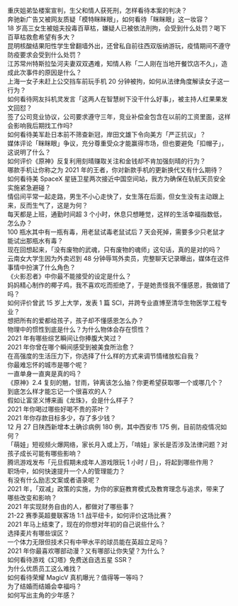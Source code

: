 重庆姐弟坠楼案宣判，生父和情人获死刑，怎样看待本案的判决？  
奔驰新广告又被网友质疑「模特眯眯眼」，如何看待「眯眯眼」这一妆容？  
18 岁高三女生被姐夫投毒百草枯，嫌疑人已被依法刑拘，会受到什么处罚？喝下百草枯救愈希望有多大？  
昆明核酸结果阳性学生曾翻墙外出，还曾私自前往西双版纳游玩，疫情期间不遵守防疫要求会受到什么处罚？  
江苏常州特斯拉坠河夫妻双双遇难，知情人称「二人刚在当地开餐饮店不久」，造成此次事件的原因是什么？  
上海一女子未赶上公交挡车前玩手机 20 分钟被拘，如何从法律角度解读女子这一行为？  
如何看待网友抖机灵发言「这两人在智慧树下没干什么好事」，被主持人红果果发文回怼？  
签了公司竞业协议，公司要求遵守三年，竞业补偿金包含在以前的工资里面，这样会影响我后期找工作吗?  
如何看待美军赴日本前不筛查新冠，岸田文雄下令向美方「严正抗议」？  
媒体评论「眯眯眼」争议，充分尊重受众才能赢得市场，但也要避免「扣帽子」，这说明了什么？  
如何评价《原神》反复利用刻晴赚取关注和金钱却不肯加强刻晴的行为？  
哪款手机让你称之为 2021 年的王者，你对新款手机的更新换代又有什么期待？  
如何看待美 SpaceX 星链卫星两次接近中国空间站，我方为确保在轨航天员安全实施紧急避碰？  
情侣间平常一起走路，男生不小心走快了，女生落在后面，但女生没有主动跟上来，反而生气了，这是为何？  
每天都是上班，通勤时间超 3 个小时，休息只想睡觉，这样的生活幸福指数低，怎么办？  
100 瓶水其中有一瓶有毒，用老鼠试毒老鼠试后 7 天会死掉，需要多少只老鼠才能试出那瓶水有毒？  
现在回想起来，「没有废物的武魂，只有废物的魂师」这句话，真的是对的吗？  
云南女大学生因为外卖迟到 48 分钟辱骂外卖员，完整聊天记录曝出，媒体在这件事情中扮演了什么角色？  
《火影忍者》中你最不能接受的设定是什么？  
妈妈精心制作的椰子鸡，我不喜欢吃而拒绝了，于是她责怪我不懂感恩，我做错了吗？  
如何评价曾武 15 岁上大学，发表 1 篇 SCI，并跨专业直博至清华生物医学工程专业？  
想把所有的爱都给孩子，孩子却不懂感恩怎么办？  
物理中的惯性到底是什么？为什么物体会存在惯性？  
2021 年有哪些综艺瞬间让你捧腹大笑过？  
2021 年你曾在哪个瞬间感受到被美食所治愈？  
在高强度的生活压力下，你选择了什么样的方式来调节情绪放松自我？  
你最难忘怀的城市是哪个呢？  
一直单身一直爽是真的吗？  
《原神》2.4 复刻的魈，甘雨，钟离该怎么抽？你更希望获取哪一个或哪几个？  
到底怎么样才能忘记一个很喜欢的人？  
假如让富坚义博来画《龙珠》，会是什么样子？  
2021 年你喝过哪些好喝不贵的茶叶？  
2021 年你存款目标多少，存了多少钱？  
12 月 27 日陕西新增本土确诊病例 180 例，其中西安市 175 例，目前防疫情况如何？  
「萌娃」短视频火爆网络，家长月入或上万，「啃娃」家长是否涉及法律问题？对孩子成长可能有哪些影响？  
腾讯游戏发布「元旦假期未成年人游戏限玩 1 小时 / 日」，将起到哪些作用？  
职场中，如何快速提升一个人的管理能力？  
有没有什么励志文案或者语录呢？  
2021 年，「双减」政策的实施，为你的家庭教育模式及教育理念与追求，带来了哪些改变和影响？  
2021 年实现财务自由的人，都做对了哪些事？  
21-22 赛季英超曼联客场 1:1 战平纽卡，如何评价这场比赛？  
2021 年马上结束了，现在的你想对年初的自己说些什么？  
选择麦片有哪些误区？  
一个体力无限但技术只有中甲水平的球员能在英超立足吗？  
2021 年你最喜欢哪部动漫？又有哪部让你失望？为什么？  
如何看待游戏《幻塔》免费送自选五星 SSR？  
为什么优质员工这么难找？  
如何看待荣耀 MagicV 真机曝光？值得等一等吗？  
为了结婚而结婚会幸福吗？  
如何写出主角的少年感？  
